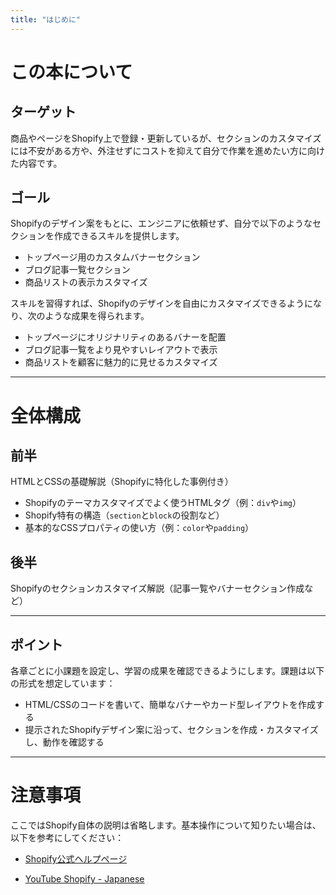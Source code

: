 ```yaml
---
title: "はじめに"
---
```


# この本について

## ターゲット
商品やページをShopify上で登録・更新しているが、セクションのカスタマイズには不安がある方や、外注せずにコストを抑えて自分で作業を進めたい方に向けた内容です。

## ゴール
Shopifyのデザイン案をもとに、エンジニアに依頼せず、自分で以下のようなセクションを作成できるスキルを提供します。

- トップページ用のカスタムバナーセクション
- ブログ記事一覧セクション
- 商品リストの表示カスタマイズ

スキルを習得すれば、Shopifyのデザインを自由にカスタマイズできるようになり、次のような成果を得られます。

- トップページにオリジナリティのあるバナーを配置
- ブログ記事一覧をより見やすいレイアウトで表示
- 商品リストを顧客に魅力的に見せるカスタマイズ

---

# 全体構成

## 前半
HTMLとCSSの基礎解説（Shopifyに特化した事例付き）

- Shopifyのテーマカスタマイズでよく使うHTMLタグ（例：`div`や`img`）
- Shopify特有の構造（`section`と`block`の役割など）
- 基本的なCSSプロパティの使い方（例：`color`や`padding`）

## 後半
Shopifyのセクションカスタマイズ解説（記事一覧やバナーセクション作成など）

---

## ポイント
各章ごとに小課題を設定し、学習の成果を確認できるようにします。課題は以下の形式を想定しています：

- HTML/CSSのコードを書いて、簡単なバナーやカード型レイアウトを作成する
- 提示されたShopifyデザイン案に沿って、セクションを作成・カスタマイズし、動作を確認する

---

# 注意事項
ここではShopify自体の説明は省略します。基本操作について知りたい場合は、以下を参考にしてください：

- [Shopify公式ヘルプページ](https://help.shopify.com/)
<!-- - [UdemyのShopify初心者向けコース](https://www.udemy.com/) -->
- [YouTube Shopify - Japanese](https://www.youtube.com/@ShopifyJapan)
